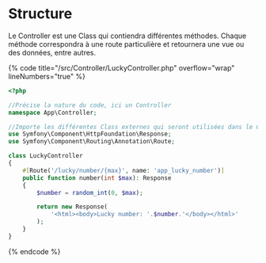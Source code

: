 # Structure

Le Controller est une Class qui contiendra différentes méthodes. Chaque méthode correspondra à une route particulière et retournera une vue ou des données, entre autres.

{% code title="/src/Controller/LuckyController.php" overflow="wrap" lineNumbers="true" %}
```php
<?php

//Précise la nature du code, ici un Controller
namespace App\Controller;

//Importe les différentes Class externes qui seront utilisées dans le Controller
use Symfony\Component\HttpFoundation\Response;
use Symfony\Component\Routing\Annotation\Route;

class LuckyController
{
    #[Route('/lucky/number/{max}', name: 'app_lucky_number')]
    public function number(int $max): Response
    {
        $number = random_int(0, $max);

        return new Response(
            '<html><body>Lucky number: '.$number.'</body></html>'
        );
    }
}
```
{% endcode %}

